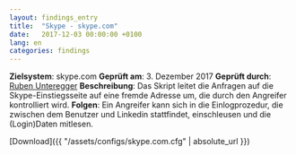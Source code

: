 ```yaml
---
layout: findings_entry
title:  "Skype - skype.com"
date:   2017-12-03 00:00:00 +0100
lang: en
categories: findings
---
```


**Zielsystem**: skype.com 
**Geprüft am**: 3. Dezember 2017
**Geprüft durch**: [Ruben Unteregger](https://twitter.com/rubenunteregger)
**Beschreibung**: Das Skript leitet die Anfragen auf die Skype-Einstiegsseite auf eine fremde Adresse um, die durch den Angreifer kontrolliert wird.
**Folgen**: Ein Angreifer kann sich in die Einlogprozedur, die zwischen dem Benutzer und Linkedin stattfindet, einschleusen und die (Login)Daten mitlesen.


[Download]({{ "/assets/configs/skype.com.cfg" | absolute_url }})
